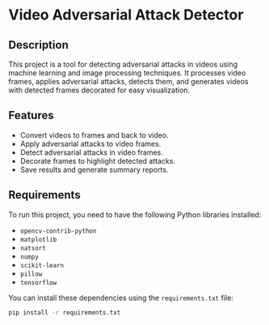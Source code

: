 # Video Adversarial Attack Detector

## Description

This project is a tool for detecting adversarial attacks in videos using machine learning and image processing techniques. It processes video frames, applies adversarial attacks, detects them, and generates videos with detected frames decorated for easy visualization.

## Features

- Convert videos to frames and back to video.
- Apply adversarial attacks to video frames.
- Detect adversarial attacks in video frames.
- Decorate frames to highlight detected attacks.
- Save results and generate summary reports.

## Requirements

To run this project, you need to have the following Python libraries installed:

- `opencv-contrib-python`
- `matplotlib`
- `natsort`
- `numpy`
- `scikit-learn`
- `pillow`
- `tensorflow`

You can install these dependencies using the `requirements.txt` file:

```sh
pip install -r requirements.txt
```
